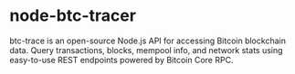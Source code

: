 # node-btc-tracer
btc-trace is an open-source Node.js API for accessing Bitcoin blockchain data. Query transactions, blocks, mempool info, and network stats using easy-to-use REST endpoints powered by Bitcoin Core RPC.
